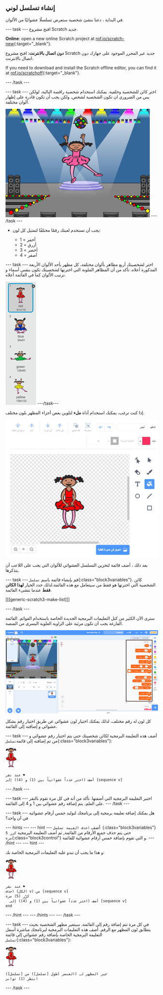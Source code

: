 ## إنشاء تسلسل لوني

في البداية ، دعنا ننشئ شخصية ستعرض تسلسلًا عشوائيًا من الألوان.

\--- task \--- افتح مشروع Scratch جديد.

**Online**: open a new online Scratch project at [rpf.io/scratch-new](https://rpf.io/scratch-new){:target="_blank"}.

**دون اتصال بالانترنت**: افتح مشروع Scratch جديد عبر المحرر الموجود على جهازك دون اتصال بالانترنت.

If you need to download and install the Scratch offline editor, you can find it at [rpf.io/scratchoff](https://rpf.io/scratchoff){:target="_blank"}.

\--- /task \---

\--- task \--- اختر كائن للشخصية وخلفية. يمكنك استخدام شخصية راقصة البالية، لولكن يس من الضروري ان تكون الشخصية لشخص، ولكن يجب أن تكون قادرة على إظهار ألوان مختلفة.

![لقطة الشاشة](images/colour-sprite.png) \--- /task \---

+ يجب أن تستخدم لعبتك رقمًا مختلفًا لتمثيل كل لون:
    
    + 1 = أحمر
    + 2 = أزرق
    + 3 = أخضر
    + 4 = أصفر

\--- task \--- اختر لشخصيتك أربع مظاهر بألوان مختلفة، كل مظهر بأحد الألوان الأربعة المذكورة أعلاه. تأكد من أن المظاهر الملونة التي اخترتها لشخصيتك تكون بنفس أسماء و ترتيب الألوان كما في القائمة أعلاه.

![لقطة الشاشة](images/colour-costume.png) \---/task\---

إذا كنت ترغب، يمكنك استخدام أداة **ملء** لتلوين بعض أجزاء المظهر بلون مختلف.

![ملء](images/color-a-shape.png)

بعد ذلك ، أضف قائمة لتخزين التسلسل العشوائي للألوان التي يجب على اللاعب أن يتذكرها.

\--- task \--- قم بإنشاء قائمة باسم `تسلسل`{:class="block3variables"}. كائن الشخصية التي اخترتها هو فقط من سيتعامل مع هذه القائمة،لذلك حدد الخيار **لهذا الكائن فقط** عندما تنشىء القائمة.

[[[generic-scratch3-make-list]]]

\--- /task \---

سترى الآن الكثير من كتل التعليمات البرمجية الجديدة الخاصة باستخدام القوائم. القائمة الفارغة يجب أن تكون مرئية على الزاوية العلوية اليسرى من المنصة.

![لقطة الشاشة](images/colour-list-blocks-annotated.png)

كل لون له رقم مختلف، لذلك يمكنك اختيار لون عشوائي عن طريق اختيار رقم بشكل عشوائي و إضافته إلى القائمة.

\--- task \--- أضف هذه التعليمة البرمجية لكائن شخصيتك حتى يتم اختيار رقم عشوائي و من ثم إضافته إلى قائمة`تسلسل`{:class="block3variables"}:

![راقصة البالية](images/ballerina.png)

```blocks3
عند نقر ⚑
أضف (اختر عدداً عشوائياً بين (1) و (4)) إلى [sequence v]
```

\--- /task \---

\--- task \--- اختبر التعليمة البرمجية التي أضفتها. تأكد من أنه في كل مرة تقوم بالنقر على العلم، يتم إضافة رقم عشوائي بين 1 و 4 إلى القائمة. \--- /task \---

\--- task \--- هل يمكنك إضافة تعليمة برمجية إلى برنامجك لتوليد خمس أرقام عشوائية في آن واحد؟

\--- hints \--- \--- hint \--- أضف `احذف القيمة تسلسل `{:class="block3variables"} حتى يتم حذف جميع الأرقام من القائمة, ثم أضف التعليمة البرمجية `كرر 5 مرة`{:class="block3control"} و التي تقوم بإضافة خمس أرقام عشوائية للقائمة. \--- /hint \--- \--- hint \---

و هذا ما يجب أن تبدو عليه التعليمات البرمجية الخاصة بك:

![راقصة البالية](images/ballerina.png)

```blocks3
عند نقر ⚑
احذف (الكل v) من [sequence v]
كرِّر (5) مرة 
  أضف (اختر عدداً عشوائياً بين (1) و (4)) إلى [sequence v]
end
```

\--- /hint \--- \--- /hints \--- \--- /task \---

\--- task \--- في كل مرة تتم إضافة رقم إلى القائمة، سيتغير مظهر الشخصية بحيث يتطابق لون المظهر مع الرقم. أضف هذه التعليمات البرمجية لبرنامجك مباشرة أسفل التعليمة البرمجية الخاصة بإضافة رقم عشوائي إلى قائمة `تسلسل`{:class="block3variables"}:

![راقصة البالية](images/ballerina.png)

```blocks3
غير المظهر لـ (العنصر (طول [تسلسل]) من [تسلسل])
انتظر (1) ثواني
```

\--- /task \---